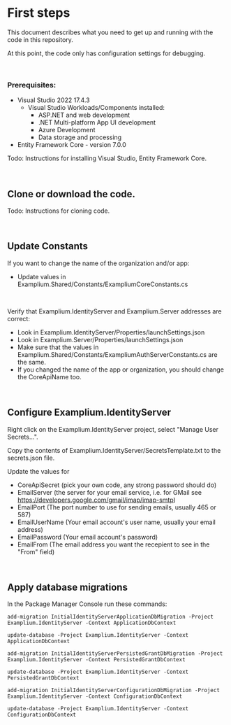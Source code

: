 # First steps

This document describes what you need to get up and running with the code in this repository.

At this point, the code only has configuration settings for debugging.

<br/>

### Prerequisites:
- Visual Studio 2022 17.4.3
  - Visual Studio Workloads/Components installed:
    - ASP.NET and web development
    - .NET Multi-platform App UI development
    - Azure Development
    - Data storage and processing
- Entity Framework Core - version 7.0.0


Todo: Instructions for installing Visual Studio, Entity Framework Core.

<br/>

## Clone or download the code.

Todo: Instructions for cloning code.

<br/>

## Update Constants

If you want to change the name of the organization and/or app: 

- Update values in Examplium.Shared/Constants/ExampliumCoreConstants.cs

<br/>

Verify that Examplium.IdentityServer and Examplium.Server addresses are correct:

- Look in Examplium.IdentityServer/Properties/launchSettings.json
- Look in Examplium.Server/Properties/launchSettings.json
- Make sure that the values in Examplium.Shared/Constants/ExampliumAuthServerConstants.cs are the same.
- If you changed the name of the app or organization, you should change the CoreApiName too.

<br/>

## Configure Examplium.IdentityServer

Right click on the Examplium.IdentityServer project, select "Manage User Secrets...".

Copy the contents of Examplium.IdentityServer/SecretsTemplate.txt to the secrets.json file.

Update the values for 
- CoreApiSecret (pick your own code, any strong password should do)
- EmailServer (the server for your email service, i.e. for GMail see https://developers.google.com/gmail/imap/imap-smtp)
- EmailPort (The port number to use for sending emails, usually 465 or 587)
- EmailUserName (Your email account's user name, usually your email address)
- EmailPassword (Your email account's password)
- EmailFrom (The email address you want the recepient to see in the "From" field)

<br/>

## Apply database migrations

In the Package Manager Console run these commands:

```
add-migration InitialIdentityServerApplicationDbMigration -Project Examplium.IdentityServer -Context ApplicationDbContext
```
```
update-database -Project Examplium.IdentityServer -Context ApplicationDbContext
```

```
add-migration InitialIdentityServerPersistedGrantDbMigration -Project Examplium.IdentityServer -Context PersistedGrantDbContext
```

```
update-database -Project Examplium.IdentityServer -Context PersistedGrantDbContext
```

```
add-migration InitialIdentityServerConfigurationDbMigration -Project Examplium.IdentityServer -Context ConfigurationDbContext
```

```
update-database -Project Examplium.IdentityServer -Context ConfigurationDbContext
```

<br/>
